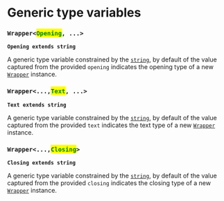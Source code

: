 # Generic type variables

### `Wrapper<`<mark style="color:green;">`Opening`</mark>`, ...>` <a href="#wrap-opening" id="wrap-opening"></a>

**`Opening extends string`**

​A generic type variable constrained by the [`string`](https://developer.mozilla.org/en-US/docs/Web/JavaScript/Reference/Global\_Objects/String), by default of the value captured from the provided `opening` indicates the opening type of a new [`Wrapper`](wrapper.md) instance.



### `Wrapper<...,`<mark style="color:green;">`Text`</mark>`, ...>`

**`Text extends string`**

​A generic type variable constrained by the [`string`](https://developer.mozilla.org/en-US/docs/Web/JavaScript/Reference/Global\_Objects/String), by default of the value captured from the provided `text` indicates the text type of a new [`Wrapper`](wrapper.md) instance.



### `Wrapper<...,`<mark style="color:green;">`Closing`</mark>`>` <a href="#wrap-closing" id="wrap-closing"></a>

**`Closing extends string`**

​A generic type variable constrained by the [`string`](https://developer.mozilla.org/en-US/docs/Web/JavaScript/Reference/Global\_Objects/String), by default of the value captured from the provided `closing` indicates the closing type of a new [`Wrapper`](wrapper.md) instance.
